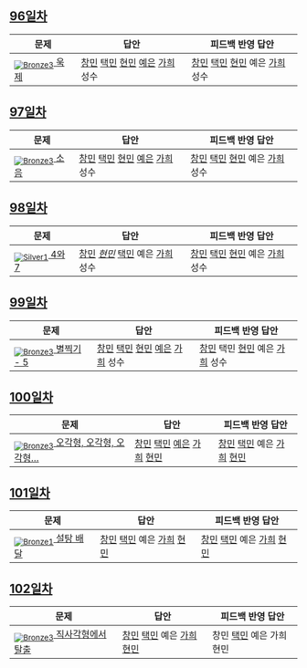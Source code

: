 [Unrated]: https://user-images.githubusercontent.com/33937365/126247607-85783912-c11a-4d50-ac36-8cc7dcb75cd2.png
[Bronze5]: https://user-images.githubusercontent.com/33937365/126247611-e362d727-17a4-4737-a232-5827e185ab7c.png
[Bronze4]: https://user-images.githubusercontent.com/33937365/126247612-89cbc675-e1d4-43a2-950b-1cb014dca697.png
[Bronze3]: https://user-images.githubusercontent.com/33937365/126247613-b8408610-7bc4-40f8-804f-a30a45ddbb68.png
[Bronze2]: https://user-images.githubusercontent.com/33937365/126247614-d85dc6ff-a520-4c00-82bd-eb593b156bd8.png
[Bronze1]: https://user-images.githubusercontent.com/33937365/126247616-04b2ab30-9891-4b7b-8cb4-38e99b97e834.png
[Silver5]: https://user-images.githubusercontent.com/33937365/126247618-38c5c905-672b-4d75-808e-8a7d45ea577d.png
[Silver4]: https://user-images.githubusercontent.com/33937365/126247620-ba2d1b96-b0aa-4b88-80c5-71569c69bbc3.png
[Silver3]: https://user-images.githubusercontent.com/33937365/126247621-1b55b7f4-3a79-4348-8a63-f00c1813853e.png
[Silver2]: https://user-images.githubusercontent.com/33937365/126247622-a83b30a9-6618-4593-b775-6f6730afd3f6.png
[Silver1]: https://user-images.githubusercontent.com/33937365/126247625-8d82f8ab-6f95-4ef8-a243-be31f548596e.png

## [96일차](Day96)

| 문제                 | 답안 | 피드백 반영 답안 |
| -------------------- | ---- | ---------------- |
| [<sub>![Bronze3]</sub> 욱 제](https://www.acmicpc.net/problem/17356) |  [창민](Day96/kcm_17356.java) [택민](Day96/jtm_17356.java) [현민](Day96/shm_17356.java) [예은](Day96/lye_17356.py) [가희](Day96/kkh_17356.java) 성수 | [창민](Day96/kcm_17356.java) [택민](Day96/jtm_17356.java) [현민](Day96/shm_17356.java) 예은 [가희](Day96/kkh_17356.java) 성수             |

## [97일차](Day97)

| 문제                 | 답안 | 피드백 반영 답안 |
| -------------------- | ---- | ---------------- |
| [<sub>![Bronze3]</sub> 소음](https://www.acmicpc.net/problem/2935) | [창민](Day97/kcm_2935.java) [택민](Day97/jtm_2935.java) [현민](Day97/shm_2935.java) [예은](Day97/lye_2935.py) [가희](Day97/kkh_2935.java) 성수 | [창민](Day97/kcm_2935.java) [택민](Day97/jtm_2935.java) [현민](Day97/shm_2935.java) 예은 [가희](Day97/kkh_2935.java) 성수             |

## [98일차](Day98)

| 문제                 | 답안 | 피드백 반영 답안 |
| -------------------- | ---- | ---------------- |
| [<sub>![Silver1]</sub> 4와 7](https://www.acmicpc.net/problem/2877) | [창민](Day98/kcm_2877.java) *[현민](Day98/shm_2877.java)* [택민](Day98/jtm_2877.java) 예은 [가희](Day98/kkh_2877.java) 성수 | [창민](Day98/kcm_2877.java) [택민](Day98/jtm_2877.java) [현민](Day98/shm_2877.java) 예은 [가희](Day98/kkh_2877.java) 성수             |

## [99일차](Day99)

| 문제                 | 답안 | 피드백 반영 답안 |
| -------------------- | ---- | ---------------- |
| [<sub>![Bronze3]</sub> 별찍기 - 5](https://www.acmicpc.net/problem/2442) | [창민](Day99/kcm_2442.java) [택민](Day99/jtm_2442.java) [현민](Day99/shm_2442.java) [예은](Day99/lye_2442.py) [가희](Day99/kkh_2442.java) 성수 | [창민](Day99/kcm_2442.java) 택민 [현민](Day99/shm_2442.java) 예은 [가희](Day99/kkh_2442.java) 성수             |

## [100일차](Day100)

| 문제                 | 답안 | 피드백 반영 답안 |
| -------------------- | ---- | ---------------- |
| [<sub>![Bronze3]</sub> 오각형, 오각형, 오각형…](https://www.acmicpc.net/problem/1964) | [창민](Day100/kcm_1964.java) [택민](Day100/jtm_1964.java) [예은](Day100/lye_1964.py) [가희](Day100/kkh_1964.java) [현민](Day100/shm_1964.java) | [창민](Day100/kcm_1964.java) [택민](Day100/jtm_1964.java) 예은 [가희](Day100/kkh_1964.java) [현민](Day100/shm_1964.java)             |

## [101일차](Day101)

| 문제                 | 답안 | 피드백 반영 답안 |
| -------------------- | ---- | ---------------- |
| [<sub>![Bronze1]</sub> 설탕 배달](https://www.acmicpc.net/problem/2839) | [창민](Day101/kcm_2839.java) [택민](Day101/jtm_2839.java) 예은 [가희](Day101/kkh_2839.java) [현민](Day101/shm_2839.java) | [창민](Day101/kcm_2839.java) [택민](Day101/jtm_2839.java) 예은 [가희](Day101/kkh_2839.java) [현민](Day101/shm_2839.java)             |

## [102일차](Day102)

| 문제                 | 답안 | 피드백 반영 답안 |
| -------------------- | ---- | ---------------- |
| [<sub>![Bronze3]</sub> 직사각형에서 탈출](https://www.acmicpc.net/problem/1085) | [창민](Day102/kcm_1085.java) [택민](Day102/jtm_1085.java) 예은 [가희](Day102/kkh_1085.java) [현민](Day102/shm_1085.java) | 창민 [택민](Day102/jtm_1085.java) 예은 가희 현민            |
